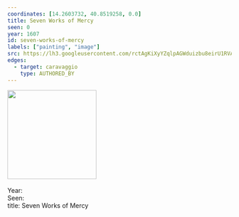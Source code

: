 ```yaml
---
coordinates: [14.2603732, 40.8519258, 0.0]
title: Seven Works of Mercy
seen: 0
year: 1607
id: seven-works-of-mercy
labels: ["painting", "image"]
src: https://lh3.googleusercontent.com/rctAgKiXyYZqlpAGWduizbu8eirU1RVAuw-edGJfTQrht6g2ywSdxcz-5xSb-bE9eVSCKNQHJKS365xMiiRAbmLvC1w4DYGVqq79QKGLNs8yDGUYIYwJDS9pyJNWQGY
edges:
  - target: caravaggio
    type: AUTHORED_BY
---
```


<img src="https://lh3.googleusercontent.com/rctAgKiXyYZqlpAGWduizbu8eirU1RVAuw-edGJfTQrht6g2ywSdxcz-5xSb-bE9eVSCKNQHJKS365xMiiRAbmLvC1w4DYGVqq79QKGLNs8yDGUYIYwJDS9pyJNWQGY" height="200" width="auto" /><br><br>Year: <br>Seen: <br>title: Seven Works of Mercy